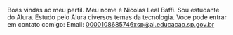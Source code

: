 Boas vindas ao meu perfil. 
Meu nome é Nicolas Leal Baffi.
Sou estudante do Alura.
Estudo pelo Alura diversos temas da tecnologia.
Voce pode entrar em contato comigo:
Email: 0000108685746xsp@al.educacao.sp.gov.br
